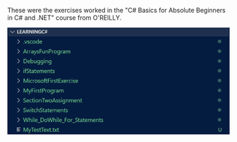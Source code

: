 These were the exercises worked in the "C# Basics for Absolute Beginners in C# and .NET" course from O'REILLY.

![Capture of exercises worked in the course](Exercises.png)